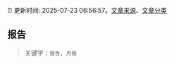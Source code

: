 :alarm_clock: 更新时间: 2025-07-23 06:56:57。[文章来源](/README.md)、[文章分类](/TAGS.md)

## 报告


> 关键字：`报告`、`月报`




